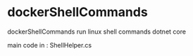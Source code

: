 # dockerShellCommands
dockerShellCommands run linux shell commands dotnet core

main code in : ShellHelper.cs
